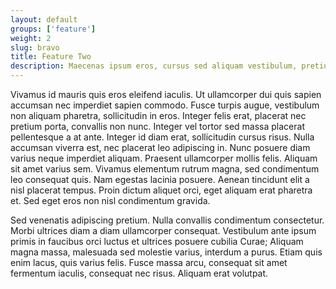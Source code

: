 ```yaml
---
layout: default
groups: ['feature']
weight: 2
slug: bravo
title: Feature Two
description: Maecenas ipsum eros, cursus sed aliquam vestibulum, pretium sed lorem. Sed aliquet urna ut magna aliquet at lobortis risus imperdiet.
---
```

Vivamus id mauris quis eros eleifend iaculis. Ut ullamcorper dui quis sapien accumsan nec imperdiet sapien commodo. Fusce turpis augue, vestibulum non aliquam pharetra, sollicitudin in eros. Integer felis erat, placerat nec pretium porta, convallis non nunc. Integer vel tortor sed massa placerat pellentesque a at ante. Integer id diam erat, sollicitudin cursus risus. Nulla accumsan viverra est, nec placerat leo adipiscing in. Nunc posuere diam varius neque imperdiet aliquam. Praesent ullamcorper mollis felis. Aliquam sit amet varius sem. Vivamus elementum rutrum magna, sed condimentum leo consequat quis. Nam egestas lacinia posuere. Aenean tincidunt elit a nisl placerat tempus. Proin dictum aliquet orci, eget aliquam erat pharetra et. Sed eget eros non nisl condimentum gravida.

Sed venenatis adipiscing pretium. Nulla convallis condimentum consectetur. Morbi ultrices diam a diam ullamcorper consequat. Vestibulum ante ipsum primis in faucibus orci luctus et ultrices posuere cubilia Curae; Aliquam magna massa, malesuada sed molestie varius, interdum a purus. Etiam quis enim lacus, quis varius felis. Fusce massa arcu, consequat sit amet fermentum iaculis, consequat nec risus. Aliquam erat volutpat.
